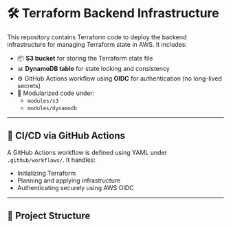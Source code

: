 # 🛠️ Terraform Backend Infrastructure

This repository contains Terraform code to deploy the backend infrastructure for managing Terraform state in AWS. It includes:

- 📦 **S3 bucket** for storing the Terraform state file
- 📊 **DynamoDB table** for state locking and consistency
- ⚙️ GitHub Actions workflow using **OIDC** for authentication (no long-lived secrets)
- 📁 Modularized code under:
  - `modules/s3`
  - `modules/dynamodb`

---

## 🚀 CI/CD via GitHub Actions

A GitHub Actions workflow is defined using YAML under `.github/workflows/`. It handles:

- Initializing Terraform
- Planning and applying infrastructure
- Authenticating securely using AWS OIDC

---

## 📁 Project Structure

